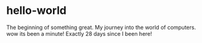 # hello-world
The beginning of something great. My journey into the world of computers. 
wow its been a minute! Exactly 28 days since I been here! 
